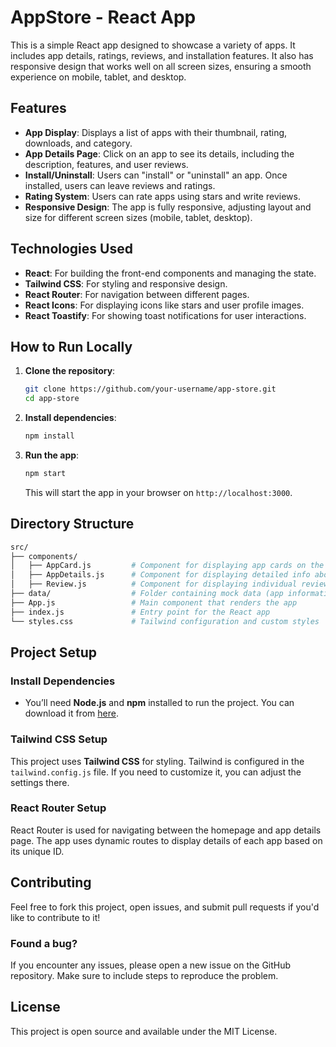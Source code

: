 # AppStore - React App

This is a simple React app designed to showcase a variety of apps. It includes app details, ratings, reviews, and installation features. It also has responsive design that works well on all screen sizes, ensuring a smooth experience on mobile, tablet, and desktop.

## Features

- **App Display**: Displays a list of apps with their thumbnail, rating, downloads, and category.
- **App Details Page**: Click on an app to see its details, including the description, features, and user reviews.
- **Install/Uninstall**: Users can "install" or "uninstall" an app. Once installed, users can leave reviews and ratings.
- **Rating System**: Users can rate apps using stars and write reviews.
- **Responsive Design**: The app is fully responsive, adjusting layout and size for different screen sizes (mobile, tablet, desktop).

## Technologies Used

- **React**: For building the front-end components and managing the state.
- **Tailwind CSS**: For styling and responsive design.
- **React Router**: For navigation between different pages.
- **React Icons**: For displaying icons like stars and user profile images.
- **React Toastify**: For showing toast notifications for user interactions.

## How to Run Locally

1. **Clone the repository**:

   ```bash
   git clone https://github.com/your-username/app-store.git
   cd app-store
   ```

2. **Install dependencies**:

   ```bash
   npm install
   ```

3. **Run the app**:

   ```bash
   npm start
   ```

   This will start the app in your browser on `http://localhost:3000`.

## Directory Structure

```bash
src/
├── components/
│   ├── AppCard.js         # Component for displaying app cards on the homepage
│   ├── AppDetails.js      # Component for displaying detailed info about a single app
│   ├── Review.js          # Component for displaying individual reviews
├── data/                  # Folder containing mock data (app information)
├── App.js                 # Main component that renders the app
├── index.js               # Entry point for the React app
└── styles.css             # Tailwind configuration and custom styles
```

## Project Setup

### Install Dependencies

- You’ll need **Node.js** and **npm** installed to run the project. You can download it from [here](https://nodejs.org/).

### Tailwind CSS Setup

This project uses **Tailwind CSS** for styling. Tailwind is configured in the `tailwind.config.js` file. If you need to customize it, you can adjust the settings there.

### React Router Setup

React Router is used for navigating between the homepage and app details page. The app uses dynamic routes to display details of each app based on its unique ID.

## Contributing

Feel free to fork this project, open issues, and submit pull requests if you'd like to contribute to it!

### Found a bug?

If you encounter any issues, please open a new issue on the GitHub repository. Make sure to include steps to reproduce the problem.

## License

This project is open source and available under the MIT License.
